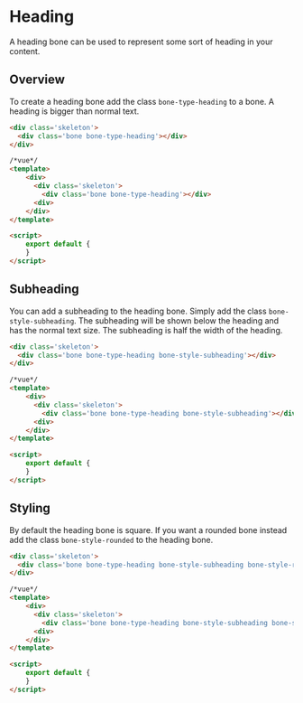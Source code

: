# Heading

A heading bone can be used to represent some sort of heading in your content.

## Overview

To create a heading bone add the class `bone-type-heading` to a bone. A heading is bigger than normal text.

```html
<div class='skeleton'>
  <div class='bone bone-type-heading'></div>
</div>
```

```html
/*vue*/
<template>
    <div>
      <div class='skeleton'>
        <div class='bone bone-type-heading'></div>
      <div>
    </div>
</template>

<script>
    export default {
    }
</script>
```

## Subheading

You can add a subheading to the heading bone. Simply add the class `bone-style-subheading`. The subheading will be shown below the heading and has the normal text size. The subheading is half the width of the heading.

```html
<div class='skeleton'>
  <div class='bone bone-type-heading bone-style-subheading'></div>
</div>
```

```html
/*vue*/
<template>
    <div>
      <div class='skeleton'>
        <div class='bone bone-type-heading bone-style-subheading'></div>
      <div>
    </div>
</template>

<script>
    export default {
    }
</script>
```

## Styling

By default the heading bone is square. If you want a rounded bone instead add the class `bone-style-rounded` to the heading bone.

```html
<div class='skeleton'>
  <div class='bone bone-type-heading bone-style-subheading bone-style-rounded'></div>
</div>
```

```html
/*vue*/
<template>
    <div>
      <div class='skeleton'>
        <div class='bone bone-type-heading bone-style-subheading bone-style-rounded'></div>
      <div>
    </div>
</template>

<script>
    export default {
    }
</script>
```
